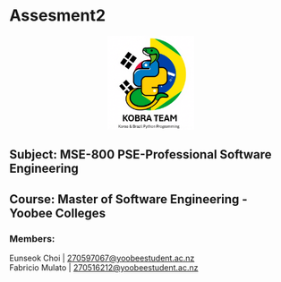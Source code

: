 # Assesment2

<div align="center">
  <img src="logo_kobra.png" alt="logo" width="155" height="168" style="display: inline;">
</div>


## Subject: MSE-800 PSE-Professional Software Engineering
## Course: Master of Software Engineering - Yoobee Colleges

### Members: 
Eunseok Choi | 270597067@yoobeestudent.ac.nz  
Fabricio Mulato | 270516212@yoobeestudent.ac.nz


